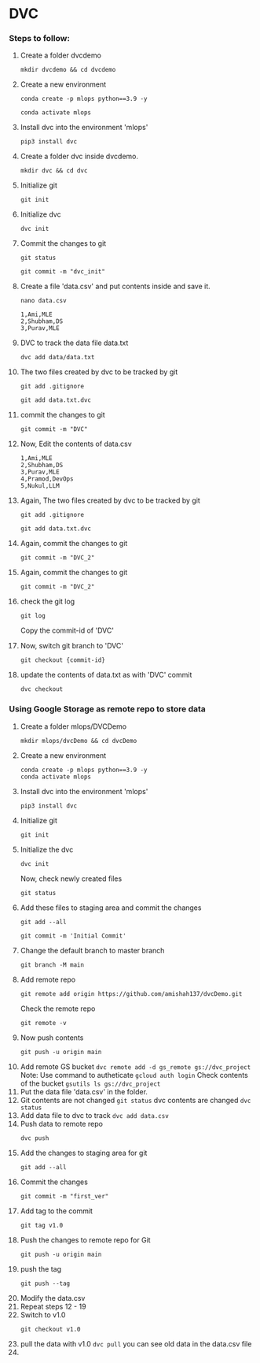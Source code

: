 # DVC

### Steps to follow:
  1. Create a folder dvcdemo
     ```
     mkdir dvcdemo && cd dvcdemo
     ```
  2. Create a new environment
     ```
     conda create -p mlops python==3.9 -y
     ```
     ```
     conda activate mlops
     ```
  3. Install dvc into the environment 'mlops'
     ```
     pip3 install dvc
     ```
  4. Create a folder dvc inside dvcdemo.
     ```
     mkdir dvc && cd dvc
     ```
  5. Initialize git
     ```
     git init
     ```
  6. Initialize dvc
     ```
     dvc init
     ```

  7. Commit the changes to git
     ```
     git status
     ```
     ```
     git commit -m "dvc_init"
     ```
  8. Create a file 'data.csv' and put contents inside and save it.
     ```
     nano data.csv
     ```
     ```
     1,Ami,MLE
     2,Shubham,DS
     3,Purav,MLE
     ```
  9. DVC to track the data file data.txt
     ```
     dvc add data/data.txt
     ```
  10. The two files created by dvc to be tracked by git
      ```
      git add .gitignore
      ```
      ```
      git add data.txt.dvc
      ```
  12. commit the changes to git
      ```
      git commit -m "DVC"
      ```
  13. Now, Edit the contents of data.csv
      ```
      1,Ami,MLE
      2,Shubham,DS
      3,Purav,MLE
      4,Pramod,DevOps
      5,Nukul,LLM
      ```
  14. Again, The two files created by dvc to be tracked by git
      ```
      git add .gitignore
      ```
      ```
      git add data.txt.dvc
      ```
  15. Again, commit the changes to git
      ```
      git commit -m "DVC_2"
      ```
  16. Again, commit the changes to git
      ```
      git commit -m "DVC_2"
      ```
  17. check the git log
      ```
      git log
      ```
      Copy the commit-id of 'DVC'
  18. Now, switch git branch to 'DVC'
      ```
      git checkout {commit-id}
      ```
  19. update the contents of data.txt as with 'DVC' commit
      ```
      dvc checkout
      ``` 

  


### Using Google Storage as remote repo to store data

  1. Create a folder mlops/DVCDemo
     ```
     mkdir mlops/dvcDemo && cd dvcDemo
     ```
  2. Create a new environment
     ```
     conda create -p mlops python==3.9 -y
     conda activate mlops
     ```
  3. Install dvc into the environment 'mlops'
     ```
     pip3 install dvc
     ```
  4. Initialize git
     ```
     git init
     ```
  5. Initialize the dvc
     ```
     dvc init
     ```
     Now, check newly created files
     ```
     git status
     ```
  6. Add these files to staging area and commit the changes
     ```
     git add --all
     ```
     ```
     git commit -m 'Initial Commit'
     ```
  7. Change the default branch to master branch
     ```
     git branch -M main
     ```
  8. Add remote repo
     ```
     git remote add origin https://github.com/amishah137/dvcDemo.git
     ```
     Check the remote repo
     ```
     git remote -v
     ```
  9. Now push contents
     ```
     git push -u origin main
     ```
  10. Add remote GS bucket
     ```
     dvc remote add -d gs_remote gs://dvc_project 
     ```
     Note: Use command to autheticate
     ```
     gcloud auth login
     ```
     Check contents of the bucket
     ```
     gsutils ls gs://dvc_project
     ```
  11. Put the data file 'data.csv' in the folder.
  12. Git contents are not changed
     ```
     git status
     ```
     dvc contents are changed
     ```
     dvc status
     ```
  13. Add data file to dvc to track
     ```
     dvc add data.csv
     ```
  14. Push data to remote repo
      ```
      dvc push
      ```
  15. Add the changes to staging area for git
      ```
      git add --all
      ```
  16. Commit the changes
      ```
      git commit -m "first_ver"
      ```
  17. Add tag to the commit
      ```
      git tag v1.0
      ```
  18. Push the changes to remote repo for Git
      ```
      git push -u origin main
      ```
  19. push the tag
      ```
      git push --tag
      ```
  20. Modify the data.csv
  21. Repeat steps 12 - 19
  22. Switch to v1.0
      ```
      git checkout v1.0
      ```
  23.  pull the data with v1.0
      ```
      dvc pull
      ```
      you can see old data in the data.csv file 
  24. 





